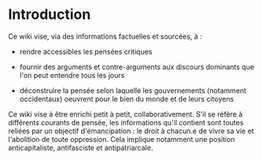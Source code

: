 # Introduction

Ce wiki vise, via des informations factuelles et sourcées, à :

- rendre accessibles les pensées critiques

- fournir des arguments et contre-arguments aux discours dominants que l'on peut entendre tous les jours

- déconstruire la pensée selon laquelle les gouvernements (notamment occidentaux) oeuvrent pour le bien du monde et de leurs citoyens

Ce wiki vise à être enrichi petit à petit, collaborativement. S'il se réfère à différents courants de pensée, les informations qu'il contient sont toutes reliées par un objectif d'émancipation : le droit à chacun.e de vivre sa vie et l'abolition de toute oppression. Cela implique notamment une position anticapitaliste, antifasciste et antipatriarcale.